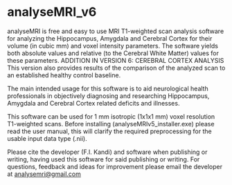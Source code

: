 # analyseMRI_v6
analyseMRI is free and easy to use MRI T1-weighted scan analysis software for analyzing the Hippocampus, Amygdala and Cerebral Cortex for their volume (in cubic mm) and voxel intensity parameters. The software yields both absolute values and relative (to the Cerebral White Matter) values for these parameters.
ADDITION IN VERSION 6: CEREBRAL CORTEX ANALYSIS
This version also provides results of the comparison of the analyzed scan to an established healthy control baseline.

The main intended usage for this software is to aid neurological health professionals in objectively diagnosing and researching Hippocampus, Amygdala and Cerebral Cortex related deficits and illnesses.

This software can be used for 1 mm isotropic (1x1x1 mm) voxel resolution T1-weighted scans.
Before installing (analyseMRIv5_installer.exe) please read the user manual, this will clarify the required preprocessing for the usable input data type (.nii).

Please cite the developer (F.I. Kandi) and software when publishing or writing, having used this software for said publishing or writing. 
For questions, feedback and ideas for improvement please email the developer at analysemri@gmail.com
